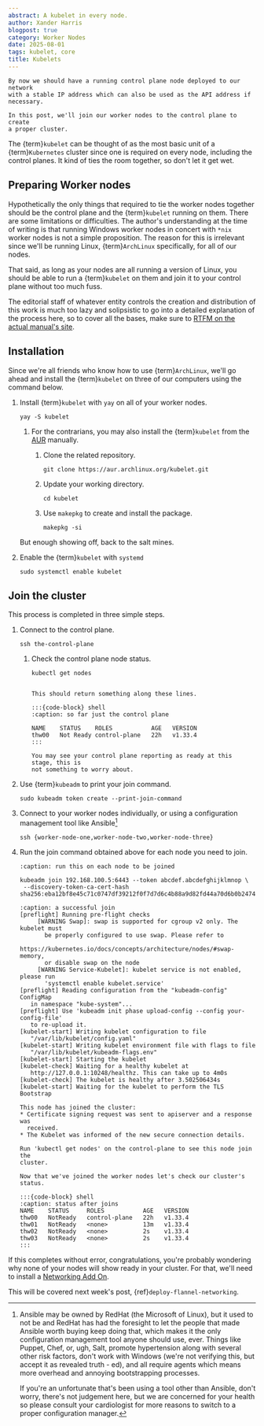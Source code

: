 ```yaml
---
abstract: A kubelet in every node.
author: Xander Harris
blogpost: true
category: Worker Nodes
date: 2025-08-01
tags: kubelet, core
title: Kubelets
---
```


```{topic} Progress so far
By now we should have a running control plane node deployed to our network
with a stable IP address which can also be used as the API address if
necessary.

In this post, we'll join our worker nodes to the control plane to create
a proper cluster.
```

The {term}`kubelet` can be thought of as the most basic unit of a {term}`Kubernetes`
cluster since one is required on every node, including the control planes.
It kind of ties the room together, so don't let it get wet.

## Preparing Worker nodes

Hypothetically the only things that required to tie the worker nodes
together should be the control plane and the {term}`kubelet` running on them.
There are some limitations or difficulties. The author's understanding at
the time of writing is that running Windows worker nodes in concert with
`*nix` worker nodes is not a simple proposition. The reason for this is
irrelevant since we'll be running Linux, {term}`ArchLinux` specifically, for
all of our nodes.

That said, as long as your nodes are all running a version of Linux, you should
be able to run a {term}`kubelet` on them and join it to your control plane
without too much fuss.

The editorial staff of whatever entity controls the creation and distribution
of this work is much too lazy and solipsistic to go into a detailed
explanation of the process here, so to cover all the bases, make sure
to
[RTFM on the actual manual's site](https://kubernetes.io/docs/tasks/administer-cluster/kubeadm/adding-linux-nodes/).

## Installation

Since we're all friends who know how to use {term}`ArchLinux`, we'll go ahead
and install the {term}`kubelet` on three of our computers using the command
below.

1. Install {term}`kubelet` with `yay` on all of your worker nodes.

   ```{code-block} shell
   yay -S kubelet
   ```

   1. For the contrarians, you may also install the {term}`kubelet` from the
      [AUR](https://aur.archlinux.org) manually.
      1. Clone the related repository.

         ```{code-block} shell
         git clone https://aur.archlinux.org/kubelet.git
         ```

      2. Update your working directory.

         ```{code-block} shell
         cd kubelet
         ```

      3. Use `makepkg` to create and install the package.

         ```{code-block} shell
         makepkg -si
         ```

   But enough showing off, back to the salt mines.

2. Enable the {term}`kubelet` with `systemd`

   ```{code-block} shell
   sudo systemctl enable kubelet
   ```

## Join the cluster

This process is completed in three simple steps.

1. Connect to the control plane.

   ```{code-block} shell
   ssh the-control-plane
   ```

   1. Check the control plane node status.

      ```{code-block} shell
      kubectl get nodes
      ```

      ````{topic} Current Cluster Status

      This should return something along these lines.

      :::{code-block} shell
      :caption: so far just the control plane

      NAME    STATUS    ROLES           AGE   VERSION
      thw00   Not Ready control-plane   22h   v1.33.4
      :::

      You may see your control plane reporting as ready at this stage, this is
      not something to worry about.
      ````


2. Use {term}`kubeadm` to print your join command.

   ```{code-block} shell
   sudo kubeadm token create --print-join-command
   ```

3. Connect to your worker nodes individually, or using a configuration
   management tool like Ansible[^redhat]

   ```{code-block} shell
   ssh {worker-node-one,worker-node-two,worker-node-three}
   ```

4. Run the join command obtained above for each node you need to join.

   ```{code-block} shell
   :caption: run this on each node to be joined

   kubeadm join 192.168.100.5:6443 --token abcdef.abcdefghijklmnop \
    --discovery-token-ca-cert-hash sha256:eba12bf8e45c71c0747df39212f0f7d7d6c4b88a9d82fd44a70d6b0b247415c2
   ```

   ```{code-block} shell
   :caption: a successful join
   [preflight] Running pre-flight checks
        [WARNING Swap]: swap is supported for cgroup v2 only. The kubelet must
          be properly configured to use swap. Please refer to
          https://kubernetes.io/docs/concepts/architecture/nodes/#swap-memory,
          or disable swap on the node
        [WARNING Service-Kubelet]: kubelet service is not enabled, please run
          'systemctl enable kubelet.service'
   [preflight] Reading configuration from the "kubeadm-config" ConfigMap
      in namespace "kube-system"...
   [preflight] Use 'kubeadm init phase upload-config --config your-config-file'
      to re-upload it.
   [kubelet-start] Writing kubelet configuration to file
      "/var/lib/kubelet/config.yaml"
   [kubelet-start] Writing kubelet environment file with flags to file
      "/var/lib/kubelet/kubeadm-flags.env"
   [kubelet-start] Starting the kubelet
   [kubelet-check] Waiting for a healthy kubelet at
      http://127.0.0.1:10248/healthz. This can take up to 4m0s
   [kubelet-check] The kubelet is healthy after 3.502506434s
   [kubelet-start] Waiting for the kubelet to perform the TLS Bootstrap

   This node has joined the cluster:
   * Certificate signing request was sent to apiserver and a response was
     received.
   * The Kubelet was informed of the new secure connection details.

   Run 'kubectl get nodes' on the control-plane to see this node join the
   cluster.

   ```


   ```{topic} Cluster Status after Joins
   Now that we've joined the worker nodes let's check our cluster's status.

   :::{code-block} shell
   :caption: status after joins
   NAME    STATUS     ROLES           AGE   VERSION
   thw00   NotReady   control-plane   22h   v1.33.4
   thw01   NotReady   <none>          13m   v1.33.4
   thw02   NotReady   <none>          2s    v1.33.4
   thw03   NotReady   <none>          2s    v1.33.4
   :::
   ```

If this completes without error, congratulations, you're
probably wondering why none of your nodes will show ready in your cluster.
For that, we'll need to install a
[Networking Add On](https://kubernetes.io/docs/concepts/cluster-administration/addons/#networking-and-network-policy).

This will be covered next week's post,
{ref}`deploy-flannel-networking`.

[^redhat]: Ansible may be owned by RedHat (the Microsoft of Linux), but it used
    to not be and RedHat has had the foresight to let the people that made
    Ansible worth buying keep doing that, which makes it the only configuration
    management tool anyone should use, ever. Things like Puppet, Chef, or, ugh,
    Salt, promote hypertension along with several other risk factors, don't
    work with Windows (we're not verifying this, but accept it as revealed
    truth - ed), and all require agents which
    means more overhead and annoying bootstrapping processes.

    If you're an unfortunate that's been using a tool other than Ansible, don't
    worry, there's not judgement here, but we are concerned for your health
    so please consult your cardiologist for more reasons to switch to a proper
    configuration manager.
